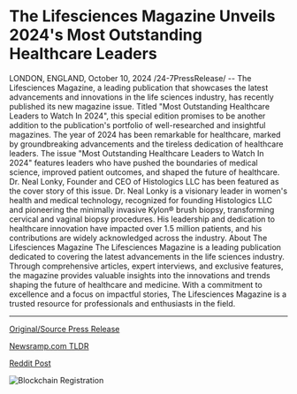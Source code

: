 # The Lifesciences Magazine Unveils 2024's Most Outstanding Healthcare Leaders

LONDON, ENGLAND, October 10, 2024 /24-7PressRelease/ -- The Lifesciences Magazine, a leading publication that showcases the latest advancements and innovations in the life sciences industry, has recently published its new magazine issue. Titled "Most Outstanding Healthcare Leaders to Watch In 2024", this special edition promises to be another addition to the publication's portfolio of well-researched and insightful magazines.  The year of 2024 has been remarkable for healthcare, marked by groundbreaking advancements and the tireless dedication of healthcare leaders. The issue "Most Outstanding Healthcare Leaders to Watch In 2024" features leaders who have pushed the boundaries of medical science, improved patient outcomes, and shaped the future of healthcare.   Dr. Neal Lonky, Founder and CEO of Histologics LLC has been featured as the cover story of this issue. Dr. Neal Lonky is a visionary leader in women's health and medical technology, recognized for founding Histologics LLC and pioneering the minimally invasive Kylon® brush biopsy, transforming cervical and vaginal biopsy procedures. His leadership and dedication to healthcare innovation have impacted over 1.5 million patients, and his contributions are widely acknowledged across the industry.  About The Lifesciences Magazine The Lifesciences Magazine is a leading publication dedicated to covering the latest advancements in the life sciences industry. Through comprehensive articles, expert interviews, and exclusive features, the magazine provides valuable insights into the innovations and trends shaping the future of healthcare and medicine. With a commitment to excellence and a focus on impactful stories, The Lifesciences Magazine is a trusted resource for professionals and enthusiasts in the field. 

---

[Original/Source Press Release](https://www.24-7pressrelease.com/press-release/515101/the-lifesciences-magazine-unveils-2024s-most-outstanding-healthcare-leaders)
                    

[Newsramp.com TLDR](https://newsramp.com/curated-news/new-special-edition-most-outstanding-healthcare-leaders-of-2024/48feb0c31aa6fcdde12c1e44a88bb27f) 

 



[Reddit Post](https://www.reddit.com/r/AwardsAndRecognition/comments/1g0d6ob/new_special_edition_most_outstanding_healthcare/) 



![Blockchain Registration](https://cdn.newsramp.app/24-7PressRelease/qrcode/2410/10/voltFeq3.webp)